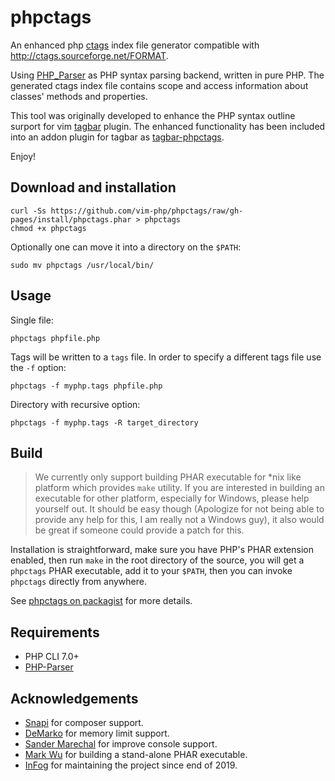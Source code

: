 # phpctags

An enhanced php [ctags](http://ctags.sourceforge.net/) index file generator
compatible with http://ctags.sourceforge.net/FORMAT.

Using [PHP_Parser](https://github.com/nikic/PHP-Parser) as PHP syntax parsing
backend, written in pure PHP. The generated ctags index file contains scope
and access information about classes' methods and properties.

This tool was originally developed to enhance the PHP syntax outline surport
for vim [tagbar](http://majutsushi.github.com/tagbar/) plugin. The enhanced
functionality has been included into an addon plugin for tagbar as
[tagbar-phpctags](https://github.com/techlivezheng/tagbar-phpctags).

Enjoy!

## Download and installation

```
curl -Ss https://github.com/vim-php/phpctags/raw/gh-pages/install/phpctags.phar > phpctags
chmod +x phpctags
```

Optionally one can move it into a directory on the `$PATH`:

```
sudo mv phpctags /usr/local/bin/
```

## Usage

Single file:

```
phpctags phpfile.php
```

Tags will be written to a `tags` file. In order to specify a different tags file
use the `-f` option:

```
phpctags -f myphp.tags phpfile.php
```

Directory with recursive option:

```
phpctags -f myphp.tags -R target_directory
```

## Build

> We currently only support building PHAR executable for \*nix like platform
> which provides `make` utility. If you are interested in building an executable
> for other platform, especially for Windows, please help yourself out. It
> should be easy though (Apologize for not being able to provide any help for
> this, I am really not a Windows guy), it also would be great if someone could
> provide a patch for this.

Installation is straightforward, make sure you have PHP's PHAR extension enabled,
then run `make` in the root directory of the source, you will get a `phpctags`
PHAR executable, add it to your `$PATH`, then you can invoke `phpctags`
directly from anywhere.

See [phpctags on packagist](http://packagist.org/packages/techlivezheng/phpctags)
for more details.

Requirements
------------

* PHP CLI 7.0+
* [PHP-Parser](https://github.com/nikic/PHP-Parser)

Acknowledgements
----------------

* [Snapi](https://github.com/sanpii) for composer support.
* [DeMarko](https://github.com/DeMarko) for memory limit support.
* [Sander Marechal](https://github.com/sandermarechal) for improve console support.
* [Mark Wu](https://github.com/markwu) for building a stand-alone PHAR executable.
* [InFog](https://github.com/InFog) for maintaining the project since end of 2019.
